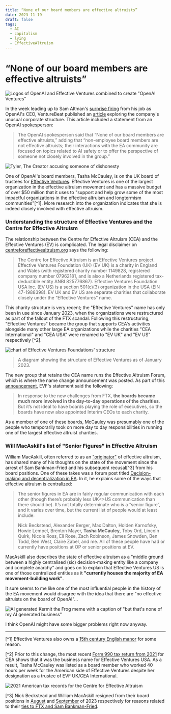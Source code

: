 ```yaml
---
title: “None of our board members are effective altruists”
date: 2023-11-19
draft: false
tags:
  - AI
  - capitalism
  - lying
  - EffectiveAltruism
---
```

# “None of our board members are effective altruists”

![Logos of OpenAI and Effective Ventures combined to create "OpenAI Ventures"](images/openai-board-ea/openai-ventures-logos-square.png)

In the week leading up to Sam Altman's [surprise firing](https://www.theverge.com/2023/11/17/23965982/openai-ceo-sam-altman-fired) from his job as OpenAI's CEO, VentureBeat published an [article](https://venturebeat.com/ai/openais-six-member-board-will-decide-when-weve-attained-agi/)  exploring the company's unusual corporate structure. This article included a statement from an OpenAI spokesperson:
> The OpenAI spokesperson said that “None of our board members are effective altruists,” adding that “non-employee board members are not effective altruists; their interactions with the EA community are focused on topics related to AI safety or to offer the perspective of someone not closely involved in the group.”

![Tyler, The Creator accusing someone of dishonesty](images/openai-board-ea/tyler-lie.gif)

One of OpenAI's board members, Tasha McCauley, is on the UK board of trustees for [Effective Ventures](https://ev.org/ops/about/). Effective Ventures is one of the largest organization in the effective altruism movement and has a massive budget of over $50 million that it uses to "support and help grow some of the most impactful organizations in the effective altruism and longtermism communities"[^1]. More research into the organization indicates that she is indeed closely involved with effective altruism.

### Understanding the structure of Effective Ventures  and the Centre for Effective Altruism

The relationship between the Centre for Effective Altruism (CEA) and the Effective Ventures (EV) is complicated. The legal disclaimer on [centreforeffectivealtruism.org](https://www.centreforeffectivealtruism.org/) says the following:
> The Centre for Effective Altruism is an Effective Ventures project. Effective Ventures Foundation (UK) (EV UK) is a charity in England and Wales (with registered charity number 1149828, registered company number 07962181, and is also a Netherlands registered tax-deductible entity ANBI 825776867). Effective Ventures Foundation USA Inc. (EV US) is a section 501(c)(3) organization in the USA (EIN 47-1988398). EV UK and EV US are separate charities that collaborate closely under the “Effective Ventures” name.

This charity structure is very recent; the "Effective Ventures" name has only been in use since January 2023, when the organizations were restructured as part of the fallout of the FTX scandal. Following this restructuring, "Effective Ventures" became the group that supports CEA's activities alongside many other large EA organizations while the charities "CEA International" and "CEA USA" were renamed to "EV UK" and "EV US" respectively [^2].

![chart of Effective Ventures Foundations' structure](images/openai-board-ea/evf-structure.png)
>A diagram showing the structure of Effective Ventures as of January 2023.

The new group that retains the CEA name runs the Effective Altruism Forum, which is where the name change announcement was posted. As part of this [announcement](https://forum.effectivealtruism.org/posts/GoWNiPbrEb6NHD3MF/announcing-interim-ceos-of-evf), EVF's statement said the following:
> In response to the new challenges from FTX, **the boards became much more involved in the day-to-day operations of the charities**. But it’s not ideal to have boards playing the role of executives, so the boards have now also appointed Interim CEOs to each charity. 

As a member of one of these boards, McCauley was presumably one of the people who temporarily took on more day to day responsibilities in running one of the largest effective altruist charities.

### Will MacAskill's list of "Senior Figures" in Effective Altruism

William MacAskill, often referred to as an ["originator"](https://www.businessinsider.com/sam-bankman-fried-ftx-collapse-effective-altruism-donate-philanthropy-money-2022-12) of effective altruism, has shared many of his thoughts on the state of the movement since the arrest of Sam Bankman-Fried and his subsequent recusal[^3] from his board positions. One of these takes was a forum post titled [Decision-making and decentralization in EA](https://forum.effectivealtruism.org/posts/DdSszj5NXk45MhQoq/decision-making-and-decentralisation-in-ea). In it, he explains some of the ways that effective altruism is centralized:

> The senior figures in EA are in fairly regular communication with each other (though there’s probably less UK<>US communication than there should be). It’s not totally determinate who is a “senior figure”, and it varies over time, but the current list of people would at least include: 
> 
> Nick Beckstead, Alexander Berger, Max Dalton, Holden Karnofsky, Howie Lempel, Brenton Mayer, **Tasha McCauley**, Toby Ord, Lincoln Quirk, Nicole Ross, Eli Rose, Zach Robinson, James Snowden, Ben Todd, Ben West, Claire Zabel, and me. All of these people have had or currently have positions at OP or senior positions at EV.

MacAskill also describes the state of effective altruism as a "middle ground between a highly centralised (sic) decision-making entity like a company and complete anarchy" and goes on to explain that Effective Ventures US is one of those centralized entities as it **"currently houses the majority of EA movement-building work"**.

It sure seems to me like one of the most influential people in the history of the EA movement would disagree with the idea that there are "no effective altruists on the board of OpenAI"...

![AI generated Kermit the Frog meme with a caption of "but that's none of my AI generated business"](images/openai-board-ea/kermit.jpg)

 I think OpenAI might have some bigger problems right now anyway.

--------

[^1] Effective Ventures also owns a [15th century English manor](https://www.wythamabbey.org/workshops) for some reason.

[^2] Prior to this change, the most recent [Form 990 tax return from 2021](https://assets.ctfassets.net/es8pp29e1wp8/719m3SIVrQSzDcUxrzo7dS/af10eed02339549672126b0e87f2776d/Final_-_2021_Form_990_signed_-_CEA.pdf) for  CEA shows that it was the business name for Effective Ventures USA. As a result, Tasha McCauley was listed as a board member who worked 40 hours per week for the American side of Effective Ventures despite her designation as a trustee of EVF UK/CEA International. 

![2021 American tax records for the Centre for Effective Altruism](images/openai-board-ea/cea-board-990.png)

[^3] Nick Beckstead and William MacAskill resigned from their board positions in [August](https://forum.effectivealtruism.org/posts/Defu3jkejb7pmLjeN/nick-beckstead-is-leaving-the-effective-ventures-boards) and [September](https://forum.effectivealtruism.org/posts/mArisdpuQiFtTNWw3/will-macaskill-has-stepped-down-as-trustee-of-ev-uk#fn-aPdFhg8fBWsqJTHMB-2) of 2023 respectively for reasons related to their [ties to FTX and Sam Bankman-Fried](https://time.com/6262810/sam-bankman-fried-effective-altruism-alameda-ftx/).